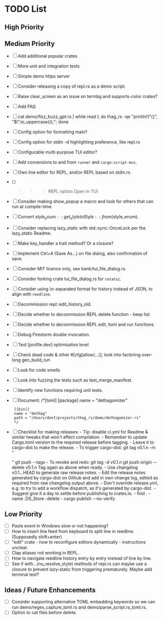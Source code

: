 # TODO List

## High Priority

## Medium Priority
- [ ]  Add additional popular crates
- [ ]  More unit and integration tests
- [ ]  Simple demo https server
- [ ]  Consider releasing a copy of repl.rs as a demo script.
- [ ]  Raise clear_screen as an issue on termbg and supports-color crates?
- [ ]  Add FAQ
- [ ]  cat demo/fizz_buzz_gpt.rs | while read l; do thag_rs -qe "println!(\"{}\", \"$l\".to_uppercase());"; done
- [ ]  Config option for formatting main?
- [ ]  Config option for stdin -d highlighting preference, like repl.rs
- [ ]  Configurable multi-purpose TUI editor?
- [ ]  Add conversions to and from `runner` and `cargo-script-mvs`.
- [ ]  Own line editor for REPL, and/or REPL based on stdin.rs
- [ ]  >>> REPL option Open in TUI
- [ ]  Consider making show_popup a macro and look for others that can run at compile-time.
- [ ]  Convert $style_enum::get_style to Style::from($style_enum).
- [ ]  Consider replacing lazy_static with std::sync::OnceLock per the lazy_static Readme.
- [ ]  Make key_handler a trait method? Or a closure?
- [ ]  Implement Ctrl+A (Save As...) on file dialog, also confirmation of save.
- [ ]  Consider MIT licence only, see bank/tui_file_dialog.rs.
- [ ]  Consider forking crate tui_file_dialog.rs for `ratatui`.
- [ ]  Consider using \n-separated format for history instead of JSON, to align with `reedline`.
- [ ]  Decommission repl::edit_history_old.
- [ ]  Decide whether to decommission REPL delete function - keep list
- [ ]  Decide whether to decommission REPL edit, toml and run functions.
- [ ]  Debug Firestorm double invocation.
- [ ]  Test [profile.dev] optimisation level
- [ ]  Check dead code & other #[cfg[allow(...)]; look into factoring over-long gen_build_run
- [ ]  Look for code smells
- [ ]  Look into fuzzing the tests such as test_merge_manifest.
- [ ]  Identify new functions requiring unit tests.
- [ ]  Document:
        /*[toml]
        [package]
        name = "dethagomizer"

        [[bin]]
        name = "dethag"
        path = "/Users/donf/projects/thag_rs/demo/dethagomizer.rs"
        */
- [ ]  Checklist for making releases:
       - Tip: disable ci.yml for Readme & similar tweaks that won't
              affect compilation.
       - Remember to update Cargo.toml version to the required release before tagging.
       - Leave it to cargo-dist to make the release.
       - To trigger cargo-dist:
         git tag v0.1.n -m "<Summary>"
         git push --tags
       - To revoke and redo:
         git tag -d v0.1.n
         git push origin --delete v0.1.n
         Tag again as above when ready.
       - Use changelog v0.1.<n-1>..HEAD to generate raw release notes.
       - Edit the release notes generated by cargo-dist on Github and add in
           own change log, edited as required from raw changelog output above.
       - Don't override release.yml, e.g. to try to add a workflow dispatch, as it's generated by cargo-dist.
       - Suggest give it a day to settle before publishing to crates.io.
       - find . -name .DS_Store -delete
       - cargo publish --no-verify

## Low Priority
- [ ]  Paste event in Windows slow or not happening?
- [ ]  How to insert line feed from keyboard to split line in reedline. (Supposedly shift+enter)
- [ ]  "edit" crate - how to reconfigure editors dynamically - instructions unclear.
- [ ]  Clap aliases not working in REPL.
- [ ]  How to navigate reedline history entry by entry instead of line by line.
- [ ]  See if with...(nu_resolve_style) methods of repl.rs can maybe use a closure to prevent lazy-static from triggering prematurely. Maybe add terminal test?

## Ideas / Future Enhancements
- [ ]  Consider supporting alternative TOML embedding keywords so we can run demo/regex_capture_toml.rs and demo/parse_script.rs_toml.rs.
- [ ]  Option to cat files before delete.
